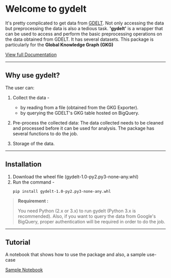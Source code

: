 Welcome to gydelt
===============
It's pretty complicated to get data from [GDELT](https://www.gdeltproject.org/). Not only accessing the data but preprocessing the data is also a tedious task. **'gydelt'**  is a wrapper that can be used to access and perform the basic preprocessing operations on the data obtained from GDELT. It has several datasets. This package is particularly for the **Global Knowledge Graph (GKG)**

[View full Documentation](http://gydelt.readthedocs.io/en/latest/)


----------


Why use gydelt?
-----------------------
The user can:

 1. Collect the data - 
	 - by reading from a file (obtained from the GKG Exporter).
	 - by querying the GDELT's GKG table hosted on BigQuery.
 2. Pre-process the collected data: The data collected needs to be cleaned and processed before it can be used for analysis. The package has several functions to do the job.

 3. Storage of the data.


----------


Installation
----------------

 1. Download the wheel file (gydelt-1.0-py2.py3-none-any.whl)
 2. Run the command  -
	```
	pip install gydelt-1.0-py2.py3-none-any.whl
	```
> **Requirement :**
> 
> You need Python (2.x or 3.x) to run gydelt (Python 3.x is recommended).
> Also, if you want to query the data from Google's BigQuery, proper authentication will be required in order to do the job. 


----------


Tutorial
------------

A notebook that shows how to use the package and also, a sample use-case

[Sample Notebook](http://nbviewer.jupyter.org/github/MrinalJain17/gydelt/blob/master/tutorial/Example.ipynb)